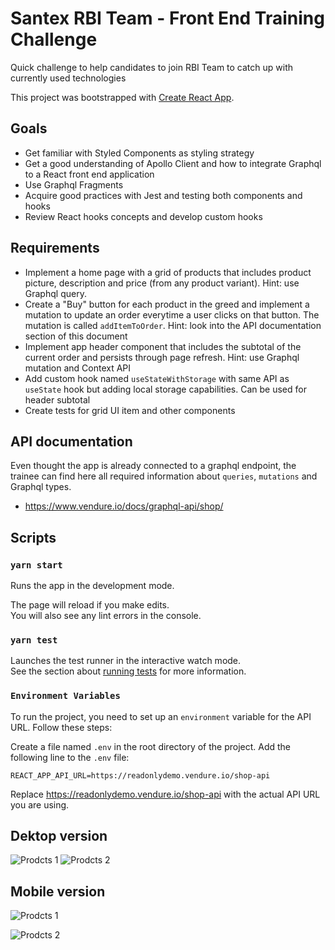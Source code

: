 # Santex RBI Team - Front End Training Challenge

Quick challenge to help candidates to join RBI Team to catch up with currently used technologies

This project was bootstrapped with [Create React App](https://github.com/facebook/create-react-app).

## Goals

- Get familiar with Styled Components as styling strategy
- Get a good understanding of Apollo Client and how to integrate Graphql to a React front end application
- Use Graphql Fragments
- Acquire good practices with Jest and testing both components and hooks
- Review React hooks concepts and develop custom hooks

## Requirements

- Implement a home page with a grid of products that includes product picture, description and price (from any product variant). Hint: use Graphql query.
- Create a "Buy" button for each product in the greed and implement a mutation to update an order everytime a user clicks on that button.
  The mutation is called `addItemToOrder`. Hint: look into the API documentation section of this document
- Implement app header component that includes the subtotal of the current order and persists through page refresh. Hint: use Graphql mutation and Context API
- Add custom hook named `useStateWithStorage` with same API as `useState` hook but adding local storage capabilities. Can be used for header subtotal
- Create tests for grid UI item and other components

## API documentation

Even thought the app is already connected to a graphql endpoint, the trainee can find here all required information about `queries`, `mutations` and Graphql types.

- https://www.vendure.io/docs/graphql-api/shop/

## Scripts

### `yarn start`

Runs the app in the development mode.

The page will reload if you make edits.\
You will also see any lint errors in the console.

### `yarn test`

Launches the test runner in the interactive watch mode.\
See the section about [running tests](https://facebook.github.io/create-react-app/docs/running-tests) for more information.

### `Environment Variables`

To run the project, you need to set up an `environment` variable for the API URL. Follow these steps:

Create a file named `.env` in the root directory of the project.
Add the following line to the `.env` file:

```plaintext
REACT_APP_API_URL=https://readonlydemo.vendure.io/shop-api
```

Replace https://readonlydemo.vendure.io/shop-api with the actual API URL you are using.

## Dektop version
![Prodcts 1](https://github.com/robertocandales/product_list/assets/61159123/c6706e64-87c9-433d-b238-b09dc571740d)
![Prodcts 2](https://github.com/robertocandales/product_list/assets/61159123/d0935e23-0fb6-4ae2-8e64-3bb17c3655fe)

## Mobile version
![Prodcts 1](https://github.com/robertocandales/product_list/assets/61159123/51865b91-8d2e-4135-945d-e8e8c0ee200a)

![Prodcts 2](https://github.com/robertocandales/product_list/assets/61159123/8cfdf9e9-2f38-40d4-a3a9-e157cdf66767)




